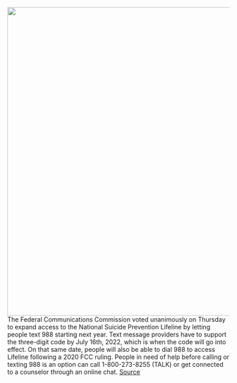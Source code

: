 <img src='https://cdn.vox-cdn.com/thumbor/bS4waewPECJS5w0QbCoKlnwt0MM=/0x0:2040x1360/1200x800/filters:focal(857x517:1183x843)/cdn.vox-cdn.com/uploads/chorus_image/image/70160781/akrales_201017_4238_0143.0.0.jpg' width='700px' /><br/>
The Federal Communications Commission voted unanimously on Thursday to expand access to the National Suicide Prevention Lifeline by letting people text 988 starting next year. Text message providers have to support the three-digit code by July 16th, 2022, which is when the code will go into effect. On that same date, people will also be able to dial 988 to access Lifeline following a 2020 FCC ruling. People in need of help before calling or texting 988 is an option can call 1-800-273-8255 (TALK) or get connected to a counselor through an online chat.
<a href='https://www.theverge.com/2021/11/18/22789388/fcc-text-988-national-suicide-prevention-lifeline'> Source <a/>